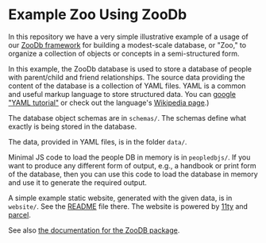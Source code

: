 # Example Zoo Using ZooDb

In this repository we have a very simple illustrative example of a usage of our
[ZooDb framework](https://github.com/phfaist/zoodb)
for building a modest-scale database, or "Zoo," to organize a collection of
objects or concepts in a semi-structured form.

In this example, the ZooDb database is used to store a database of people with
parent/child and friend relationships.  The source data providing the content
of the database is a collection of YAML files.
YAML is a common and useful markup language to store structured data.
You can [google "YAML tutorial"](https://google.com/search?q=YaML+tutorial)
or check out the language's [Wikipedia
page](https://en.wikipedia.org/wiki/YAML).)

The database object schemas are in `schemas/`.  The schemas define what exactly
is being stored in the database.

The data, provided in YAML files, is in the folder `data/`.

Minimal JS code to load the people DB in memory is in `peopledbjs/`.  If you want
to produce any different form of output, e.g., a handbook or print form of the
database, then you can use this code to load the database in memory and use it
to generate the required output.

A simple example static website, generated with the given data, is
in `website/`.  See the [README](website/README.md) file there.  The website
is powered by [11ty](https://11ty.dev/) and [parcel](https://parceljs.org/).

See also [the documentation for the ZooDB
package](https://zoodb.readthedocs.org/).
